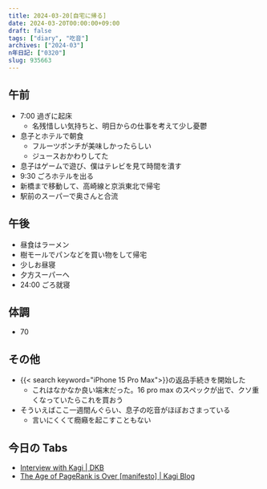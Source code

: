 ```yaml
---
title: 2024-03-20[自宅に帰る]
date: 2024-03-20T00:00:00+09:00
draft: false
tags: ["diary", "吃音"]
archives: ["2024-03"]
n年日記: ["0320"]
slug: 935663
---
```


## 午前

- 7:00 過ぎに起床
  - 名残惜しい気持ちと、明日からの仕事を考えて少し憂鬱
- 息子とホテルで朝食
  - フルーツポンチが美味しかったらしい
  - ジュースおかわりしてた
- 息子はゲームで遊び、僕はテレビを見て時間を潰す
- 9:30 ごろホテルを出る
- 新橋まで移動して、高崎線と京浜東北で帰宅
- 駅前のスーパーで奥さんと合流

## 午後

- 昼食はラーメン
- 樹モールでパンなどを買い物をして帰宅
- 少しお昼寝
- 夕方スーパーへ
- 24:00 ごろ就寝

## 体調

- 70

## その他

- {{< search keyword="iPhone 15 Pro Max">}}の返品手続きを開始した
  - これはなかなか良い端末だった。16 pro max のスペックが出で、クソ重くなっていたらこれを買おう
- そういえばここ一週間んぐらい、息子の吃音がほぼおさまっている
  - 言いにくくて癇癪を起こすこともない

## 今日の Tabs

- [Interview with Kagi | DKB](https://dkb.io/post/DEPR_kagi-interview)
- [The Age of PageRank is Over [manifesto] | Kagi Blog](https://blog.kagi.com/age-pagerank-over)

